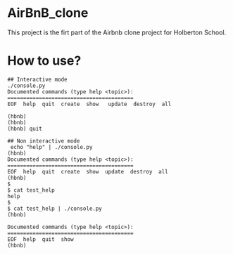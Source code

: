 # AirBnB_clone
This project is the firt part of the Airbnb clone project for Holberton School.

# How to use?

```
## Interactive mode
./console.py
Documented commands (type help <topic>):
========================================
EOF  help  quit  create  show   update  destroy  all

(hbnb)
(hbnb)
(hbnb) quit

## Non interactive mode
 echo "help" | ./console.py
(hbnb)
Documented commands (type help <topic>):
========================================
EOF  help  quit  create  show  update  destroy  all
(hbnb)
$
$ cat test_help
help
$
$ cat test_help | ./console.py
(hbnb)

Documented commands (type help <topic>):
========================================
EOF  help  quit  show
(hbnb)
```
